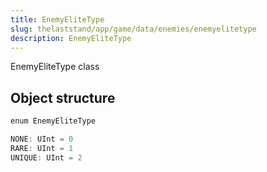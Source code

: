 ```yaml
---
title: EnemyEliteType
slug: thelaststand/app/game/data/enemies/enemyelitetype
description: EnemyEliteType
---
```


EnemyEliteType class

## Object structure

```scala
enum EnemyEliteType

NONE: UInt = 0      
RARE: UInt = 1      
UNIQUE: UInt = 2

```
